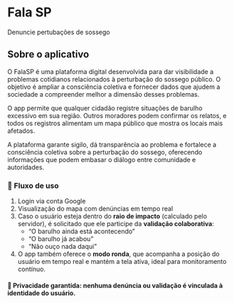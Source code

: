 # Fala SP

Denuncie pertubações de sossego

## Sobre o aplicativo

O FalaSP é uma plataforma digital desenvolvida para dar visibilidade a problemas cotidianos relacionados à perturbação do sossego público. O objetivo é ampliar a consciência coletiva e fornecer dados que ajudem a sociedade a compreender melhor a dimensão desses problemas.

O app permite que qualquer cidadão registre situações de barulho excessivo em sua região. Outros moradores podem confirmar os relatos, e todos os registros alimentam um mapa público que mostra os locais mais afetados.

A plataforma garante sigilo, dá transparência ao problema e fortalece a consciência coletiva sobre a perturbação do sossego, oferecendo informações que podem embasar o diálogo entre comunidade e autoridades.

### 📲 Fluxo de uso

1. Login via conta Google
2. Visualização do mapa com denúncias em tempo real
3. Caso o usuário esteja dentro do **raio de impacto** (calculado pelo servidor), é solicitado que ele participe da **validação colaborativa**:
    - “O barulho ainda está acontecendo”
    - “O barulho já acabou”
    - “Não ouço nada daqui”
4. O app também oferece o **modo ronda**, que acompanha a posição do usuário em tempo real e mantém a tela ativa, ideal para monitoramento contínuo.

#### 🔐 Privacidade garantida: nenhuma denúncia ou validação é vinculada à identidade do usuário.
